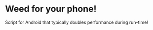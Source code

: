 Weed for your phone!
=================================
Script for Android that typically doubles performance during run-time!